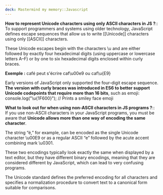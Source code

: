 ```yaml
---
deck: Mastermind my memory::Javascript
---
```


<!-- basicblock-start oid="ObsViT5CimXUK4szOFW6CKEd" -->
**How to represent Unicode characters using only ASCII characters in JS ?**::
To support programmers and systems using older technology, JavaScript defines escape sequences that allow us to write [[Unicode]] characters using only [[ASCII]] characters. 

These Unicode escapes begin with the characters \u and are either followed by exactly four hexadecimal digits (using uppercase or lowercase letters A–F) or by one to six hexadecimal digits enclosed within curly braces. 

**Exemple :**
café peut s'écrire caf\u00e9 ou caf\u{E9}

Early versions of JavaScript only supported the four-digit escape sequence. **The version with curly braces was introduced in ES6 to better support Unicode codepoints that require more than 16 bits**, such as emoji: 
console.log("\u{1F600}"); // Prints a smiley face emoji 
<!-- basicblock-end -->

<!-- basicblock-start oid="Obsh2LDJBYSXO40yG4eGtlq1" -->
**What to look out for when using non-ASCII characters in JS programs ?**::
If you use non-ASCII characters in your JavaScript programs, you must be aware that **Unicode allows more than one way of encoding the same character**. 

The string “é,” for example, can be encoded as the single Unicode character \u00E9 or as a regular ASCII “e” followed by the acute accent combining mark \u0301. 

These two encodings typically look exactly the same when displayed by a text editor, but they have different binary encodings, meaning that they are considered different by JavaScript, which can lead to very confusing programs.

The Unicode standard defines the preferred encoding for all characters and specifies a normalization procedure to convert text to a canonical form suitable for comparisons. 
<!-- basicblock-end -->
